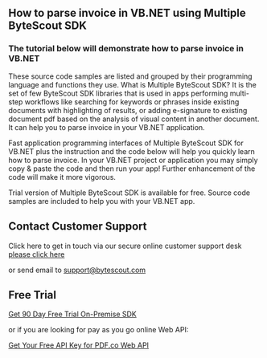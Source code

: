 ## How to parse invoice in VB.NET using Multiple ByteScout SDK

### The tutorial below will demonstrate how to parse invoice in VB.NET

These source code samples are listed and grouped by their programming language and functions they use. What is Multiple ByteScout SDK? It is the set of few ByteScout SDK libraries that is used in apps performing multi-step workflows like searching for keywords or phrases inside existing documents with highlighting of results, or adding e-signature to existing document pdf based on the analysis of visual content in another document. It can help you to parse invoice in your VB.NET application.

Fast application programming interfaces of Multiple ByteScout SDK for VB.NET plus the instruction and the code below will help you quickly learn how to parse invoice. In your VB.NET project or application you may simply copy & paste the code and then run your app! Further enhancement of the code will make it more vigorous.

Trial version of Multiple ByteScout SDK is available for free. Source code samples are included to help you with your VB.NET app.

## Contact Customer Support

Click here to get in touch via our secure online customer support desk [please click here](https://bytescout.zendesk.com/hc/en-us/requests/new?subject=Multiple%20ByteScout%20SDK%20Question)

or send email to [support@bytescout.com](mailto:support@bytescout.com?subject=Multiple%20ByteScout%20SDK%20Question) 

## Free Trial

[Get 90 Day Free Trial On-Premise SDK](https://bytescout.com/download/web-installer?utm_source=github-readme)

or if you are looking for pay as you go online Web API:

[Get Your Free API Key for PDF.co Web API](https://pdf.co/documentation/api?utm_source=github-readme)